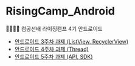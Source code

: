 # RisingCamp_Android
👩🏻‍💻✨ 컴공선배 라이징캠프 4기 안드로이드 

- [안드로이드 3주차 과제 (ListView, RecyclerView)](https://github.com/JegalEun/RisingCamp_Android/tree/main/RC_4)
- [안드로이드 4주차 과제 (Thread)](https://github.com/JegalEun/RisingCamp_Android/tree/main/RC_Thread_4)
- [안드로이드 5주차 과제 (API, SDK)](https://github.com/JegalEun/RisingCamp_Android/tree/main/RC_5)
